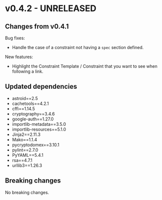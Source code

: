 # v0.4.2 - UNRELEASED

## Changes from v0.4.1

Bug fixes:

- Handle the case of a constraint not having a `spec` section defined.

New features:

- Highlight the Constraint Template / Constraint that you want to see when following a link.

## Updated dependencies

- astroid==2.5
- cachetools==4.2.1
- cffi==1.14.5
- cryptography==3.4.6
- google-auth==1.27.0
- importlib-metadata==3.5.0
- importlib-resources==5.1.0
- Jinja2==2.11.3
- Mako==1.1.4
- pycryptodomex==3.10.1
- pylint==2.7.0
- PyYAML==5.4.1
- rsa==4.7.1
- urllib3==1.26.3

## Breaking changes

No breaking changes.
